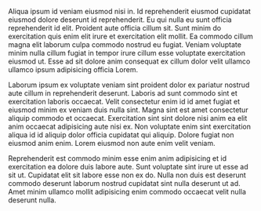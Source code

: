 Aliqua ipsum id veniam eiusmod nisi in. Id reprehenderit eiusmod cupidatat eiusmod dolore deserunt id reprehenderit. Eu qui nulla eu sunt officia reprehenderit id elit. Proident aute officia cillum sit. Sunt minim do exercitation quis enim elit irure et exercitation elit mollit. Ea commodo cillum magna elit laborum culpa commodo nostrud eu fugiat. Veniam voluptate minim nulla cillum fugiat in tempor irure cillum esse voluptate exercitation eiusmod ut. Esse ad sit dolore anim consequat ex cillum dolor velit ullamco ullamco ipsum adipisicing officia Lorem.

Laborum ipsum ex voluptate veniam sint proident dolor ex pariatur nostrud aute cillum in reprehenderit deserunt. Laboris ad sunt commodo sint et exercitation laboris occaecat. Velit consectetur enim id id amet fugiat et eiusmod minim ex veniam duis nulla sint. Magna sint est amet consectetur aliquip commodo et occaecat. Exercitation sint sint dolore nisi anim ea elit anim occaecat adipisicing aute nisi ex. Non voluptate enim sint exercitation aliqua id id aliquip dolor officia cupidatat qui aliquip. Dolore fugiat non eiusmod anim enim. Lorem eiusmod non aute enim velit veniam.

Reprehenderit est commodo minim esse enim anim adipisicing et id exercitation ea dolore duis labore aute. Sunt voluptate sint irure ut esse ad sit ut. Cupidatat elit sit labore esse non ex do. Nulla non duis est deserunt commodo deserunt laborum nostrud cupidatat sint nulla deserunt ut ad. Amet minim ullamco mollit adipisicing enim commodo occaecat velit nulla deserunt nulla.